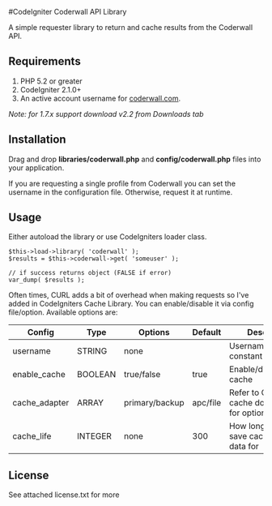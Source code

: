 #CodeIgniter Coderwall API Library

A simple requester library to return and cache results from the Coderwall API.

## Requirements
1. PHP 5.2 or greater
2. CodeIgniter 2.1.0+
3. An active account username for [coderwall.com](http://www.coderwall.com).

*Note: for 1.7.x support download v2.2 from Downloads tab*

## Installation
Drag and drop **libraries/coderwall.php** and **config/coderwall.php** files into your application. 

If you are requesting a single profile from Coderwall you can set the username in the configuration file. Otherwise, request it at runtime.

## Usage
Either autoload the library or use CodeIgniters loader class.
	
	$this->load->library( 'coderwall' );
	$results = $this->coderwall->get( 'someuser' );
	
	// if success returns object (FALSE if error)
	var_dump( $results );
	
Often times, CURL adds a bit of overhead when making requests so I've added in CodeIgniters Cache Library. You can enable/disable it via config file/option. Available options are:

| Config  | Type | Options | Default | Desc |
| --------| ---- | ------- | ------- | ---- |
| username | STRING | none | | Username constant |
| enable_cache | BOOLEAN | true/false | true | Enable/disable cache |
| cache_adapter | ARRAY | primary/backup | apc/file | Refer to CI cache docs for options |
| cache_life | INTEGER | none | 300 | How long to save cached data for |

## License
See attached license.txt for more